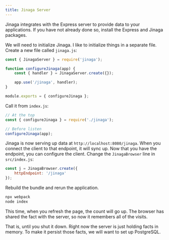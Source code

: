```yaml
---
title: Jinaga Server
---
```


Jinaga integrates with the Express server to provide data to your applications.
If you have not already done so, install the Express and Jinaga packages.

We will need to initialize Jinaga.
I like to initialize things in a separate file.
Create a new file called `jinaga.js`:

```javascript
const { JinagaServer } = require('jinaga');

function configureJinaga(app) {
    const { handler } = JinagaServer.create({});

    app.use('/jinaga', handler);
}

module.exports = { configureJinaga };
```

Call it from `index.js`:

```javascript
// At the top
const { configureJinaga } = require('./jinaga');

// Before listen
configureJinaga(app);
```

Jinaga is now serving up data at `http://localhost:8080/jinaga`.
When you connect the client to that endpoint, it will sync up.
Now that you have the endpoint, you can configure the client.
Change the `JinagaBrowser` line in `src/index.js`:

```javascript
const j = JinagaBrowser.create({
    httpEndpoint: '/jinaga'
});
```

Rebuild the bundle and rerun the application.

```bash
npx webpack
node index
```

This time, when you refresh the page, the count will go up.
The browser has shared the fact with the server, so now it remembers all of the visits.

That is, until you shut it down.
Right now the server is just holding facts in memory.
To make it persist those facts, we will want to set up PostgreSQL.